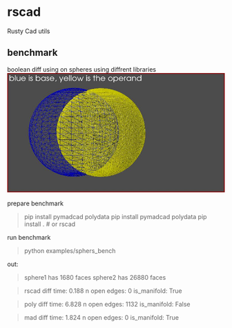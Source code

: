 # rscad
Rusty Cad utils

## benchmark

boolean diff using on spheres using diffrent libraries
![inputs](./examples/spheres.jpg)

prepare benchmark
>pip install pymadcad polydata
>pip install pymadcad polydata
>pip install . # or rscad

run benchmark
> python examples/sphers_bench

out:
>sphere1 has 1680 faces
>sphere2 has 26880 faces

>rscad diff time: 0.188
>n open edges: 0
>is_manifold: True

>poly diff time: 6.828
>n open edges: 1132
>is_manifold: False


>mad diff time: 1.824
>n open edges: 0
>is_manifold: True